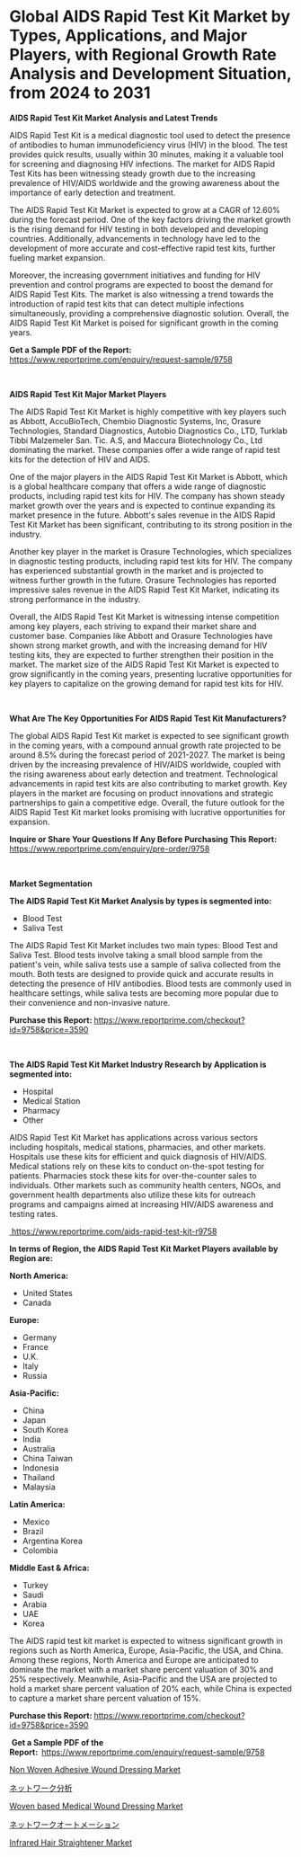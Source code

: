 <p><h1>Global AIDS Rapid Test Kit Market by Types, Applications, and Major Players, with Regional Growth Rate Analysis and Development Situation, from 2024 to 2031</h1></p><p><strong>AIDS Rapid Test Kit Market Analysis and Latest Trends</strong></p>
<p><p>AIDS Rapid Test Kit is a medical diagnostic tool used to detect the presence of antibodies to human immunodeficiency virus (HIV) in the blood. The test provides quick results, usually within 30 minutes, making it a valuable tool for screening and diagnosing HIV infections. The market for AIDS Rapid Test Kits has been witnessing steady growth due to the increasing prevalence of HIV/AIDS worldwide and the growing awareness about the importance of early detection and treatment.</p><p>The AIDS Rapid Test Kit Market is expected to grow at a CAGR of 12.60% during the forecast period. One of the key factors driving the market growth is the rising demand for HIV testing in both developed and developing countries. Additionally, advancements in technology have led to the development of more accurate and cost-effective rapid test kits, further fueling market expansion.</p><p>Moreover, the increasing government initiatives and funding for HIV prevention and control programs are expected to boost the demand for AIDS Rapid Test Kits. The market is also witnessing a trend towards the introduction of rapid test kits that can detect multiple infections simultaneously, providing a comprehensive diagnostic solution. Overall, the AIDS Rapid Test Kit Market is poised for significant growth in the coming years.</p></p>
<p><strong>Get a Sample PDF of the Report:&nbsp;</strong> <a href="https://www.reportprime.com/enquiry/request-sample/9758">https://www.reportprime.com/enquiry/request-sample/9758</a></p>
<p>&nbsp;</p>
<p><strong>AIDS Rapid Test Kit Major Market Players</strong></p>
<p><p>The AIDS Rapid Test Kit Market is highly competitive with key players such as Abbott, AccuBioTech, Chembio Diagnostic Systems, Inc, Orasure Technologies, Standard Diagnostics, Autobio Diagnostics Co., LTD, Turklab Tibbi Malzemeler San. Tic. A.S, and Maccura Biotechnology Co., Ltd dominating the market. These companies offer a wide range of rapid test kits for the detection of HIV and AIDS.</p><p>One of the major players in the AIDS Rapid Test Kit Market is Abbott, which is a global healthcare company that offers a wide range of diagnostic products, including rapid test kits for HIV. The company has shown steady market growth over the years and is expected to continue expanding its market presence in the future. Abbott's sales revenue in the AIDS Rapid Test Kit Market has been significant, contributing to its strong position in the industry.</p><p>Another key player in the market is Orasure Technologies, which specializes in diagnostic testing products, including rapid test kits for HIV. The company has experienced substantial growth in the market and is projected to witness further growth in the future. Orasure Technologies has reported impressive sales revenue in the AIDS Rapid Test Kit Market, indicating its strong performance in the industry.</p><p>Overall, the AIDS Rapid Test Kit Market is witnessing intense competition among key players, each striving to expand their market share and customer base. Companies like Abbott and Orasure Technologies have shown strong market growth, and with the increasing demand for HIV testing kits, they are expected to further strengthen their position in the market. The market size of the AIDS Rapid Test Kit Market is expected to grow significantly in the coming years, presenting lucrative opportunities for key players to capitalize on the growing demand for rapid test kits for HIV.</p></p>
<p>&nbsp;</p>
<p><strong>What Are The Key Opportunities For AIDS Rapid Test Kit Manufacturers?</strong></p>
<p><p>The global AIDS Rapid Test Kit market is expected to see significant growth in the coming years, with a compound annual growth rate projected to be around 8.5% during the forecast period of 2021-2027. The market is being driven by the increasing prevalence of HIV/AIDS worldwide, coupled with the rising awareness about early detection and treatment. Technological advancements in rapid test kits are also contributing to market growth. Key players in the market are focusing on product innovations and strategic partnerships to gain a competitive edge. Overall, the future outlook for the AIDS Rapid Test Kit market looks promising with lucrative opportunities for expansion.</p></p>
<p><strong>Inquire or Share Your Questions If Any Before Purchasing This Report:</strong> <a href="https://www.reportprime.com/enquiry/pre-order/9758">https://www.reportprime.com/enquiry/pre-order/9758</a></p>
<p>&nbsp;</p>
<p><strong>Market Segmentation</strong></p>
<p><strong>The AIDS Rapid Test Kit Market Analysis by types is segmented into:</strong></p>
<p><ul><li>Blood Test</li><li>Saliva Test</li></ul></p>
<p><p>The AIDS Rapid Test Kit Market includes two main types: Blood Test and Saliva Test. Blood tests involve taking a small blood sample from the patient's vein, while saliva tests use a sample of saliva collected from the mouth. Both tests are designed to provide quick and accurate results in detecting the presence of HIV antibodies. Blood tests are commonly used in healthcare settings, while saliva tests are becoming more popular due to their convenience and non-invasive nature.</p></p>
<p><strong>Purchase this Report:&nbsp;</strong><a href="https://www.reportprime.com/checkout?id=9758&price=3590">https://www.reportprime.com/checkout?id=9758&price=3590</a></p>
<p>&nbsp;</p>
<p><strong>The AIDS Rapid Test Kit Market Industry Research by Application is segmented into:</strong></p>
<p><ul><li>Hospital</li><li>Medical Station</li><li>Pharmacy</li><li>Other</li></ul></p>
<p><p>AIDS Rapid Test Kit Market has applications across various sectors including hospitals, medical stations, pharmacies, and other markets. Hospitals use these kits for efficient and quick diagnosis of HIV/AIDS. Medical stations rely on these kits to conduct on-the-spot testing for patients. Pharmacies stock these kits for over-the-counter sales to individuals. Other markets such as community health centers, NGOs, and government health departments also utilize these kits for outreach programs and campaigns aimed at increasing HIV/AIDS awareness and testing rates.</p></p>
<p><a href="https://www.reportprime.com/aids-rapid-test-kit-r9758">&nbsp;https://www.reportprime.com/aids-rapid-test-kit-r9758</a></p>
<p><strong>In terms of Region, the AIDS Rapid Test Kit Market Players available by Region are:</strong></p>
<p>
    <p> <strong> North America: </strong>
        <ul>
            <li>United States</li>
            <li>Canada</li>
        </ul>
        </p> 
    <p> <strong> Europe: </strong>
        <ul>
            <li>Germany</li>
            <li>France</li>
            <li>U.K.</li>
            <li>Italy</li>
            <li>Russia</li>
        </ul>
        </p> 
    <p> <strong> Asia-Pacific: </strong>
        <ul>
            <li>China</li>
            <li>Japan</li>
            <li>South Korea</li>
            <li>India</li>
            <li>Australia</li>
            <li>China Taiwan</li>
            <li>Indonesia</li>
            <li>Thailand</li>
            <li>Malaysia</li>
        </ul>
        </p> 
    <p> <strong> Latin America: </strong>
        <ul>
            <li>Mexico</li>
            <li>Brazil</li>
            <li>Argentina Korea</li>
            <li>Colombia</li>
        </ul>
        </p> 
    <p> <strong> Middle East & Africa: </strong>
        <ul>
            <li>Turkey</li>
            <li>Saudi</li>
            <li>Arabia</li>
            <li>UAE</li>
            <li>Korea</li>
        </ul>
    </p>
    </p>
<p><p>The AIDS rapid test kit market is expected to witness significant growth in regions such as North America, Europe, Asia-Pacific, the USA, and China. Among these regions, North America and Europe are anticipated to dominate the market with a market share percent valuation of 30% and 25% respectively. Meanwhile, Asia-Pacific and the USA are projected to hold a market share percent valuation of 20% each, while China is expected to capture a market share percent valuation of 15%.</p></p>
<p><strong>Purchase this Report: </strong><a href="https://www.reportprime.com/checkout?id=9758&price=3590">https://www.reportprime.com/checkout?id=9758&price=3590</a></p>
<p>&nbsp;<strong>Get a Sample PDF of the Report:&nbsp;&nbsp;</strong><a href="https://www.reportprime.com/enquiry/request-sample/9758">https://www.reportprime.com/enquiry/request-sample/9758</a></p>
<p><strong></strong></p>
<p><p><a href="https://github.com/MaraKoelpin2023/Market-Research-Report-List-1/blob/main/non-woven-adhesive-wound-dressing-market.md">Non Woven Adhesive Wound Dressing Market</a></p><p><a href="https://github.com/decker5351/Market-Research-Report-List-1/blob/main/506448378893.md">ネットワーク分析</a></p><p><a href="https://github.com/maudAbbott7/Market-Research-Report-List-1/blob/main/woven-based-medical-wound-dressing-market.md">Woven based Medical Wound Dressing Market</a></p><p><a href="https://github.com/tubbs463/Market-Research-Report-List-1/blob/main/679808178894.md">ネットワークオートメーション</a></p><p><a href="https://issuu.com/reportprime-2/docs/infrared-hair-straightener-market-size-2030.pptx">Infrared Hair Straightener Market</a></p></p>